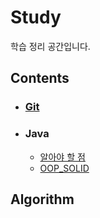 # Study
학습 정리 공간입니다.

## Contents

- ### [Git](https://github.com/Heepie/Study/tree/master/Git)
- ### Java
  - [알아야 할 점](https://github.com/Heepie/Study/tree/master/Java/알아야%20할%20점)
  - [OOP_SOLID](https://github.com/Heepie/Study/tree/master/Java/OOP_SOLID)

## Algorithm
